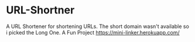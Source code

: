 # URL-Shortner
A URL Shortener for shortening URLs. The short domain wasn't available so i picked the Long One. A Fun Project
https://mini-linker.herokuapp.com/
